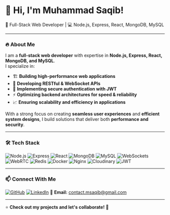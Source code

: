 # 👋 Hi, I'm Muhammad Saqib!

🚀 Full-Stack Web Developer | 💻 Node.js, Express, React, MongoDB, MySQL  

---

### 🔥 About Me
I am a **full-stack web developer** with expertise in **Node.js, Express, React, MongoDB, and MySQL**.  
I specialize in:  
- 🏗️ **Building high-performance web applications**  
- 🔗 **Developing RESTful & WebSocket APIs**  
- 🔐 **Implementing secure authentication with JWT**  
- ⚡ **Optimizing backend architectures for speed & reliability**  
- 📈 **Ensuring scalability and efficiency in applications**  

With a strong focus on creating **seamless user experiences** and **efficient system designs**, I build solutions that deliver both **performance and security**.  

---

### 🛠 Tech Stack
![Node.js](https://img.shields.io/badge/Node.js-339933?style=flat&logo=node.js&logoColor=white)
![Express](https://img.shields.io/badge/Express.js-000000?style=flat&logo=express&logoColor=white)
![React](https://img.shields.io/badge/React-61DAFB?style=flat&logo=react&logoColor=white)
![MongoDB](https://img.shields.io/badge/MongoDB-47A248?style=flat&logo=mongodb&logoColor=white)
![MySQL](https://img.shields.io/badge/MySQL-4479A1?style=flat&logo=mysql&logoColor=white)
![WebSockets](https://img.shields.io/badge/WebSockets-008000?style=flat)
![WebRTC](https://img.shields.io/badge/WebRTC-008000?style=flat&logo=webrtc&logoColor=white)
![Redis](https://img.shields.io/badge/Redis-DC382D?style=flat&logo=redis&logoColor=white)
![Docker](https://img.shields.io/badge/Docker-2496ED?style=flat&logo=docker&logoColor=white)
![Nginx](https://img.shields.io/badge/Nginx-269539?style=flat&logo=nginx&logoColor=white)
![Cloudinary](https://img.shields.io/badge/Cloudinary-FEBA00?style=flat&logo=cloudinary&logoColor=white)
![JWT](https://img.shields.io/badge/JWT-000000?style=flat&logo=jsonwebtokens&logoColor=white)

---

### 📫 Connect With Me
[![GitHub](https://img.shields.io/badge/GitHub-100000?style=flat&logo=github&logoColor=white)](https://github.com/developermsaqib)
[![LinkedIn](https://img.shields.io/badge/LinkedIn-0077B5?style=flat&logo=linkedin&logoColor=white)](https://www.linkedin.com/in/muhammad-saqib-97b472289)
📧 **Email:** [contact.msaqib@gmail.com](mailto:contact.msaqib@gmail.com)

---

⭐ **Check out my projects and let's collaborate!** 🚀
